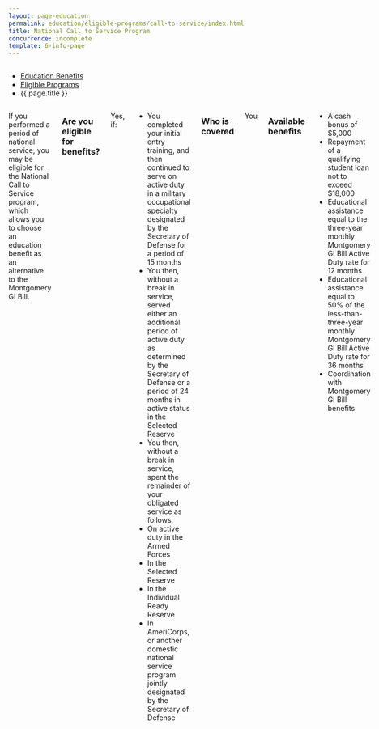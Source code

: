 ```yaml
---
layout: page-education
permalink: education/eligible-programs/call-to-service/index.html
title: National Call to Service Program
concurrence: incomplete
template: 6-info-page
---
```


<div class="splash" markdown="0">
<div class="row" markdown="0">
<div class="small-12 columns" markdown="0">

<ul class="breadcrumbs" role="menubar" aria-label="Primary">
<li class="parent"><a href="{{ site.url }}/education/">Education Benefits</a></li>
<li class="parent"><a href="{{ site.url }}/education/eligible-programs/">Eligible Programs</a></li>
<li class="active">{{ page.title }}</li>
</ul>

</div>
</div>
</div>

<div class="main" role="main" markdown="0">

<!--<div class="action-bar">
  <div class="row">
    <div class="small-12 columns">
      
    </div>
  </div>  
</div>-->

<div class="section one" markdown="0">
<div class="primary" markdown="0">
<div class="row" markdown="0">
<div class="small-12 columns" markdown="1">

If you performed a period of national service, you may be eligible for the National Call to Service program, which allows you to choose an education benefit as an alternative to the Montgomery GI Bill.

### Are you eligible for benefits?

Yes, if: 
-	You completed your initial entry training, and then continued to serve on active duty in a military occupational specialty designated by the Secretary of Defense for a period of 15 months
-	You then, without a break in service, served either an additional period of active duty as determined by the Secretary of Defense or a period of 24 months in active status in the Selected Reserve
-	You then, without a break in service, spent the remainder of your obligated service as follows: 
-	On active duty in the Armed Forces
-	In the Selected Reserve
-	In the Individual Ready Reserve
-	In AmeriCorps, or another domestic national service program jointly designated by the Secretary of Defense

### Who is covered
You

### Available benefits
-	A cash bonus of $5,000
-	Repayment of a qualifying student loan not to exceed $18,000
-	Educational assistance equal to the three-year monthly Montgomery GI Bill Active Duty rate for 12 months
-	Educational assistance equal to 50% of the less-than-three-year monthly Montgomery GI Bill Active Duty rate for 36 months
-	Coordination with Montgomery GI Bill benefits

### How it works
You can elect to participate in this program when you enlist in any branch of service if you are not eligible for the Montgomery GI Bill. If you are eligible for this benefit and elect to participate in it, your Montgomery GI Bill benefit will be reduced. Contact your recruiter to discuss your eligibility and to enroll in the National Call to Service program. This benefit affects your service contract. 

### Learn more:
[National Call to Service program pamplet](http://www.benefits.va.gov/gibill/docs/pamphlets/summary-of-national-call-to-service-program.pdf)

***NOTE: If you enlist under the National Call to Service program, you are not eligible for the MGIB, unless you reenlist at a later date for two or more additional years.***

This program is administered by VA for the Department of Defense.


</div>
</div>
</div>


</div>
